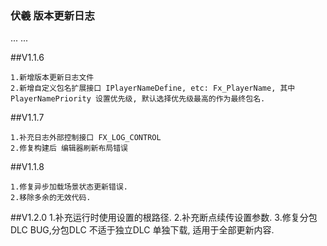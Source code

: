 ### **伏羲** 版本更新日志

... ...

##V1.1.6

    1.新增版本更新日志文件
    2.新增自定义包名扩展接口 IPlayerNameDefine, etc: Fx_PlayerName, 其中PlayerNamePriority 设置优先级, 默认选择优先级最高的作为最终包名.

##V1.1.7

    1.补充日志外部控制接口 FX_LOG_CONTROL
    2.修复构建后 编辑器刷新布局错误

##V1.1.8

    1.修复异步加载场景状态更新错误.
    2.移除多余的无效代码.

##V1.2.0
    1.补充运行时使用设置的根路径.
    2.补充断点续传设置参数.
    3.修复分包DLC BUG,分包DLC 不适于独立DLC 单独下载, 适用于全部更新内容. 